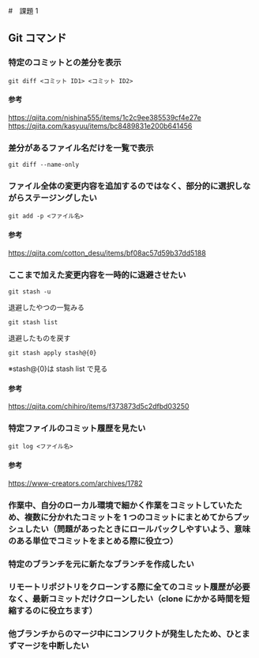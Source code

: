 #　課題 1

## Git コマンド

### 特定のコミットとの差分を表示

```
git diff <コミット ID1> <コミット ID2>
```

#### 参考

https://qiita.com/nishina555/items/1c2c9ee385539cf4e27e
https://qiita.com/kasyuu/items/bc8489831e200b641456

### 差分があるファイル名だけを一覧で表示

```
git diff --name-only
```

### ファイル全体の変更内容を追加するのではなく、部分的に選択しながらステージングしたい

```
git add -p <ファイル名>
```

#### 参考

https://qiita.com/cotton_desu/items/bf08ac57d59b37dd5188

### ここまで加えた変更内容を一時的に退避させたい

```
git stash -u
```

退避したやつの一覧みる

```
git stash list
```

退避したものを戻す

```
git stash apply stash@{0}
```

※stash@{0}は stash list で見る

#### 参考

https://qiita.com/chihiro/items/f373873d5c2dfbd03250

### 特定ファイルのコミット履歴を見たい

```
git log <ファイル名>
```

#### 参考

https://www-creators.com/archives/1782

### 作業中、自分のローカル環境で細かく作業をコミットしていたため、複数に分かれたコミットを 1 つのコミットにまとめてからプッシュしたい（問題があったときにロールバックしやすいよう、意味のある単位でコミットをまとめる際に役立つ）

### 特定のブランチを元に新たなブランチを作成したい

### リモートリポジトリをクローンする際に全てのコミット履歴が必要なく、最新コミットだけクローンしたい（clone にかかる時間を短縮するのに役立ちます）

### 他ブランチからのマージ中にコンフリクトが発生したため、ひとまずマージを中断したい
